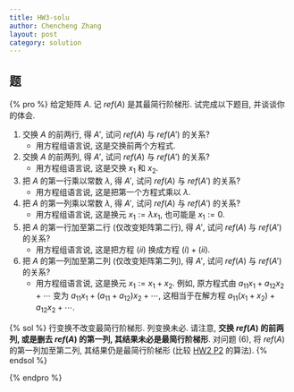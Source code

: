 ```yaml
---
title: HW3-solu
author: Chencheng Zhang
layout: post
category: solution
---
```


## 题

{% pro %}
给定矩阵 $A$. 记 $ref(A)$ 是其最简行阶梯形. 试完成以下题目, 并谈谈你的体会.

1. 交换 $A$ 的前两行, 得 $A'$, 试问 $ref(A)$ 与 $ref(A')$ 的关系?
   - 用方程组语言说, 这是交换前两个方程式.
2. 交换 $A$ 的前两列, 得 $A'$, 试问 $ref(A)$ 与 $ref(A')$ 的关系?
   - 用方程组语言说, 这是交换 $x_1$ 和 $x_2$.
3. 把 $A$ 的第一行乘以常数 $\lambda$, 得 $A'$, 试问 $ref(A)$ 与 $ref(A')$ 的关系?
   - 用方程组语言说, 这是把第一个方程式乘以 $\lambda$.
4. 把 $A$ 的第一列乘以常数 $\lambda$, 得 $A'$, 试问 $ref(A)$ 与 $ref(A')$ 的关系?
   - 用方程组语言说, 这是换元 $x_1 := \lambda x_1$, 也可能是 $x_1 := 0$.
5. 把 $A$ 的第一行加至第二行 (仅改变矩阵第二行), 得 $A'$, 试问 $ref(A)$ 与 $ref(A')$ 的关系?
   - 用方程组语言说, 这是把方程 $(ii)$ 换成方程 $(i) + (ii)$.
6. 把 $A$ 的第一列加至第二列 (仅改变矩阵第二列), 得 $A'$, 试问 $ref(A)$ 与 $ref(A')$ 的关系?
   - 用方程组语言说, 这是换元 $x_1 := x_1 + x_2$. 例如, 原方程式由  $a_{11}x_1 +  a_{12}x_2  + \cdots$ 变为 $a_{11}x_1 + (a_{11} + a_{12})x_2  + \cdots$, 这相当于在解方程 $a_{11}(x_1+x_2) + a_{12}x_2  + \cdots$.

{% sol %}
行变换不改变最简行阶梯形. 列变换未必. 请注意, **交换 $ref(A)$ 的前两列, 或是删去 $ref(A)$ 的第一列, 其结果未必是最简行阶梯形**. 对问题 (6), 将 $ref(A)$ 的第一列加至第二列, 其结果仍是最简行阶梯形 (比较 [HW2 P2](HW2-solu#行阶梯形存在且唯一) 的算法).
{% endsol %}

{% endpro %}
